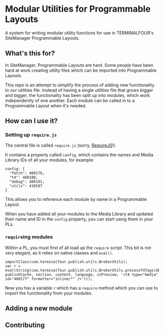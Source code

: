 # Modular Utilities for Programmable Layouts

A system for writing modular utility functions for use in TERMINALFOUR's SiteManager Programmable Layouts.

## What's this for?

In SiteManager, Programmable Layouts are hard. Some people have been hard at work creating utility files which can be imported into Programmable Layouts.

This repo is an attempt to simplify the process of adding new functionality to our utilities file. Instead of having a single utilities file that grows bigger and bigger, the functionality has been split up into modules, which work independently of one another. Each module can be called in to a Programmable Layout when it's needed.

## How can I use it?

### Setting up `require.js`

The central file is called `require.js` (sorry, [RequireJS](http://requirejs.org/)!).

It contains a property called `config`, which contains the names and Media Library IDs of all your modules, for example:

```
config: {
  "fetch": 460179,
  "t4": 460180,
  "debug": 460181,
  "utils": 410587
}
```

This allows you to reference each module by name in a Programmable Layout.

When you have added all your modules to the Media Library and updated their name and ID in the `config` property, you can start using them in your PLs.

### `require`ing modules

Within a PL, you must first of all load up the `require` script. This bit is not very elegant, as it relies on native classes and `eval()`.

```
importClass(com.terminalfour.publish.utils.BrokerUtils);
var r = eval(String(com.terminalfour.publish.utils.BrokerUtils.processT4Tags(dbStatement, publishCache, section, content, language, isPreview, '<t4 type="media" id="460177" formatter="inline/*" />')));
```

Now you hav a variable `r` which has a `require` method which you can use to import the functionality from your modules.

## Adding a new module

## Contributing
